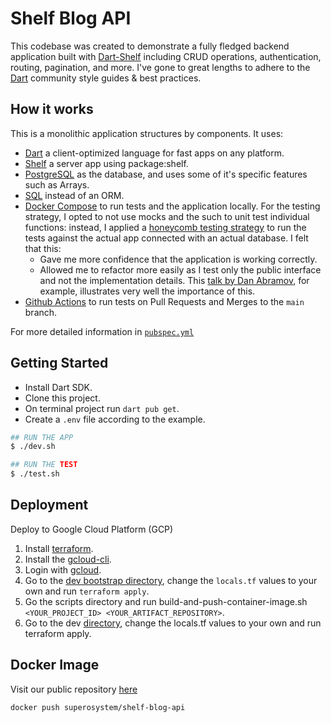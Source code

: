 # Shelf Blog API

This codebase was created to demonstrate a fully fledged backend application built with [Dart-Shelf](https://github.com/dart-lang/shelf) including CRUD operations, authentication, routing, pagination, and more. I've gone to great lengths to adhere to the [Dart](https://dart.dev/community/) community style guides & best practices.

## How it works

This is a monolithic application structures by components. It uses:

- [Dart](https://dart.dev/) a client-optimized language for fast apps on any platform.
- [Shelf](https://pub.dev/packages/shelf/) a server app using package:shelf.
- [PostgreSQL](https://www.postgresql.org/) as the database, and uses some of it's specific features such as Arrays.
- [SQL](https://en.wikipedia.org/wiki/SQL/) instead of an ORM.
- [Docker Compose](https://docs.docker.com/compose/) to run tests and the application locally. For the testing strategy, I opted to not use mocks and the such to unit test individual functions: instead, I applied a [honeycomb testing strategy](https://www.oreilly.com/library/view/hands-on-microservices/9781789133608/7c9f1260-b0c5-4416-816f-1cad140b56dd.xhtml) to run the tests against the actual app connected with an actual database. I felt that this:
    - Gave me more confidence that the application is working correctly.
    - Allowed me to refactor more easily as I test only the public interface and not the implementation details. This [talk by Dan Abramov](https://www.deconstructconf.com/2019/dan-abramov-the-wet-codebase), for example, illustrates very well the importance of this.
- [Github Actions](https://docs.github.com/en/actions) to run tests on Pull Requests and Merges to the `main` branch.

For more detailed information in [`pubspec.yml`](./pubspec.yaml)

## Getting Started

- Install Dart SDK.
- Clone this project.
- On terminal project run `dart pub get`.
- Create a `.env` file according to the example.


```bash
## RUN THE APP
$ ./dev.sh

## RUN THE TEST
$ ./test.sh
```

## Deployment

Deploy to Google Cloud Platform (GCP)

1. Install [terraform](https://www.terraform.io/).
2. Install the [gcloud-cli](https://cloud.google.com/sdk/docs/install).
3. Login with [gcloud](https://cloud.google.com/sdk/gcloud/reference/auth/login).
4. Go to the [dev bootstrap directory](./deploy/gcp/terraform/environments/dev/bootstrap), change the `locals.tf` values to your own and run `terraform apply`.
5. Go the scripts directory and run build-and-push-container-image.sh `<YOUR_PROJECT_ID> <YOUR_ARTIFACT_REPOSITORY>`.
6. Go to the dev [directory](./deploy/gcp/terraform/environments/dev/), change the locals.tf values to your own and run terraform apply.

## Docker Image

Visit our public repository [here](https://hub.docker.com/r/superosystem/shelf-blog-api)
```bash
docker push superosystem/shelf-blog-api
```
